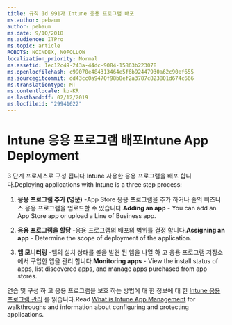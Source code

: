 ```yaml
---
title: 규칙 Id 991가 Intune 응용 프로그램 배포
ms.author: pebaum
author: pebaum
ms.date: 9/10/2018
ms.audience: ITPro
ms.topic: article
ROBOTS: NOINDEX, NOFOLLOW
localization_priority: Normal
ms.assetid: 1ec12c49-243a-44dc-9084-15863b223078
ms.openlocfilehash: c99070e484313464e5f6b92447930a62c90ef655
ms.sourcegitcommit: dd43cc0a9470f98b8ef2a3787c823801d674c666
ms.translationtype: MT
ms.contentlocale: ko-KR
ms.lasthandoff: 02/12/2019
ms.locfileid: "29941622"
---
```

# <a name="intune-app-deployment"></a><span data-ttu-id="0c2c8-102">Intune 응용 프로그램 배포</span><span class="sxs-lookup"><span data-stu-id="0c2c8-102">Intune App Deployment</span></span>

<span data-ttu-id="0c2c8-103">3 단계 프로세스로 구성 됩니다 Intune 사용한 응용 프로그램을 배포 합니다.</span><span class="sxs-lookup"><span data-stu-id="0c2c8-103">Deploying applications with Intune is a three step process:</span></span>
  
1. <span data-ttu-id="0c2c8-104">**응용 프로그램 추가 (영문)** -App Store 응용 프로그램을 추가 하거나 줄의 비즈니스 응용 프로그램을 업로드할 수 있습니다.</span><span class="sxs-lookup"><span data-stu-id="0c2c8-104">**Adding an app** - You can add an App Store app or upload a Line of Business app.</span></span> 
    
2. <span data-ttu-id="0c2c8-105">**응용 프로그램을 할당** -응용 프로그램의 배포의 범위를 결정 합니다.</span><span class="sxs-lookup"><span data-stu-id="0c2c8-105">**Assigning an app** - Determine the scope of deployment of the application.</span></span> 
    
3. <span data-ttu-id="0c2c8-106">**앱 모니터링** -앱의 설치 상태를 볼을 발견 된 앱을 나열 하 고 응용 프로그램 저장소에서 구입한 앱을 관리 합니다.</span><span class="sxs-lookup"><span data-stu-id="0c2c8-106">**Monitoring apps** - View the install status of apps, list discovered apps, and manage apps purchased from app stores.</span></span> 
    
<span data-ttu-id="0c2c8-107">연습 및 구성 하 고 응용 프로그램을 보호 하는 방법에 대 한 정보에 대 한 [Intune 응용 프로그램 관리](https://docs.microsoft.com/intune/app-management) 를 읽습니다.</span><span class="sxs-lookup"><span data-stu-id="0c2c8-107">Read [What is Intune App Management](https://docs.microsoft.com/intune/app-management) for walkthroughs and information about configuring and protecting applications.</span></span> 
  

